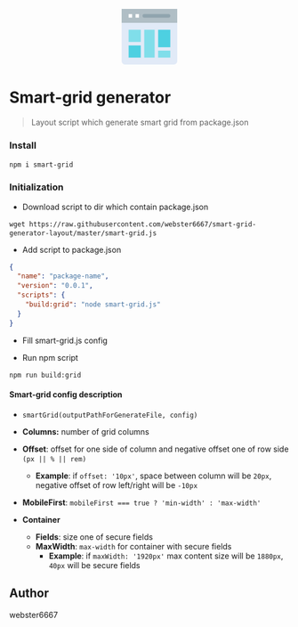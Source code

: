 <p align="center" style="text-align:center">
    <img src="./illustration.svg" alt="illustration" width="100"/>
</p>

# Smart-grid generator

> Layout script which generate smart grid from package.json 

### Install

```shell
npm i smart-grid
```

### Initialization

* Download script to dir which contain package.json

```shell
wget https://raw.githubusercontent.com/webster6667/smart-grid-generator-layout/master/smart-grid.js
```

* Add script to package.json

```json
{
  "name": "package-name",
  "version": "0.0.1",
  "scripts": {
    "build:grid": "node smart-grid.js"
  }
}
```

* Fill smart-grid.js config

* Run npm script
```shell
npm run build:grid
```

#### Smart-grid config description
* `smartGrid(outputPathForGenerateFile, config)`
* **Columns:** number of grid columns
* **Offset**: offset for one side of column and negative offset one of row side `(px || % || rem)`
  * **Example**: if `offset: '10px'`, space between column will be `20px`, negative offset of row left/right will be `-10px`
* **MobileFirst**: `mobileFirst === true ? 'min-width' : 'max-width'`

* **Container**
    * **Fields**: size one of secure fields
    * **MaxWidth**:  `max-width` for container with secure fields
        * **Example**: if `maxWidth: '1920px'` max content size will be `1880px`, `40px` will be secure fields
## Author

webster6667
